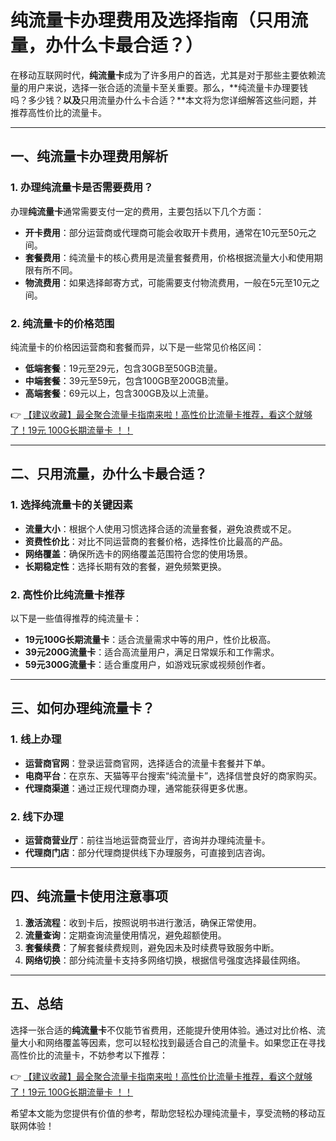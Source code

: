 # 纯流量卡办理费用及选择指南（只用流量，办什么卡最合适？）

在移动互联网时代，**纯流量卡**成为了许多用户的首选，尤其是对于那些主要依赖流量的用户来说，选择一张合适的流量卡至关重要。那么，**纯流量卡办理要钱吗？多少钱？**以及**只用流量办什么卡合适？**本文将为您详细解答这些问题，并推荐高性价比的流量卡。

---

## 一、纯流量卡办理费用解析

### 1. 办理纯流量卡是否需要费用？
办理**纯流量卡**通常需要支付一定的费用，主要包括以下几个方面：
- **开卡费用**：部分运营商或代理商可能会收取开卡费用，通常在10元至50元之间。
- **套餐费用**：纯流量卡的核心费用是流量套餐费用，价格根据流量大小和使用期限有所不同。
- **物流费用**：如果选择邮寄方式，可能需要支付物流费用，一般在5元至10元之间。

### 2. 纯流量卡的价格范围
纯流量卡的价格因运营商和套餐而异，以下是一些常见价格区间：
- **低端套餐**：19元至29元，包含30GB至50GB流量。
- **中端套餐**：39元至59元，包含100GB至200GB流量。
- **高端套餐**：69元以上，包含300GB及以上流量。

👉 [【建议收藏】最全聚合流量卡指南来啦！高性价比流量卡推荐，看这个就够了！19元 100G长期流量卡 ！！](https://bit.ly/Liuliangka)

---

## 二、只用流量，办什么卡最合适？

### 1. 选择纯流量卡的关键因素
- **流量大小**：根据个人使用习惯选择合适的流量套餐，避免浪费或不足。
- **资费性价比**：对比不同运营商的套餐价格，选择性价比最高的产品。
- **网络覆盖**：确保所选卡的网络覆盖范围符合您的使用场景。
- **长期稳定性**：选择长期有效的套餐，避免频繁更换。

### 2. 高性价比纯流量卡推荐
以下是一些值得推荐的纯流量卡：
- **19元100G长期流量卡**：适合流量需求中等的用户，性价比极高。
- **39元200G流量卡**：适合高流量用户，满足日常娱乐和工作需求。
- **59元300G流量卡**：适合重度用户，如游戏玩家或视频创作者。

---

## 三、如何办理纯流量卡？

### 1. 线上办理
- **运营商官网**：登录运营商官网，选择适合的流量卡套餐并下单。
- **电商平台**：在京东、天猫等平台搜索“纯流量卡”，选择信誉良好的商家购买。
- **代理商渠道**：通过正规代理商办理，通常能获得更多优惠。

### 2. 线下办理
- **运营商营业厅**：前往当地运营商营业厅，咨询并办理纯流量卡。
- **代理商门店**：部分代理商提供线下办理服务，可直接到店咨询。

---

## 四、纯流量卡使用注意事项

1. **激活流程**：收到卡后，按照说明书进行激活，确保正常使用。
2. **流量查询**：定期查询流量使用情况，避免超额使用。
3. **套餐续费**：了解套餐续费规则，避免因未及时续费导致服务中断。
4. **网络切换**：部分纯流量卡支持多网络切换，根据信号强度选择最佳网络。

---

## 五、总结

选择一张合适的**纯流量卡**不仅能节省费用，还能提升使用体验。通过对比价格、流量大小和网络覆盖等因素，您可以轻松找到最适合自己的流量卡。如果您正在寻找高性价比的流量卡，不妨参考以下推荐：

👉 [【建议收藏】最全聚合流量卡指南来啦！高性价比流量卡推荐，看这个就够了！19元 100G长期流量卡 ！！](https://bit.ly/Liuliangka)

希望本文能为您提供有价值的参考，帮助您轻松办理纯流量卡，享受流畅的移动互联网体验！